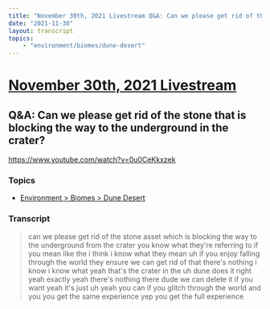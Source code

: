 ```yaml
---
title: "November 30th, 2021 Livestream Q&A: Can we please get rid of the stone that is blocking the way to the underground in the crater?"
date: "2021-11-30"
layout: transcript
topics:
    - "environment/biomes/dune-desert"
---
```

# [November 30th, 2021 Livestream](../2021-11-30.md)
## Q&A: Can we please get rid of the stone that is blocking the way to the underground in the crater?
https://www.youtube.com/watch?v=0u0CeKkxzek

### Topics
* [Environment > Biomes > Dune Desert](../topics/environment/biomes/dune-desert.md)

### Transcript

> can we please get rid of the stone asset which is blocking the way to the underground from the crater you know what they're referring to if you mean like the i think i know what they mean uh if you enjoy falling through the world they ensure we can get rid of that there's nothing i know i know what yeah that's the crater in the uh dune does it right yeah exactly yeah there's nothing there dude we can delete it if you want yeah it's just uh yeah you can if you glitch through the world and you you get the same experience yep you get the full experience

